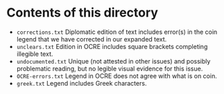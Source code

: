 # Contents of this directory

- `corrections.txt` Diplomatic edition of text includes error(s) in the coin legend that we have corrected in our expanded text.
- `unclears.txt` Edition in OCRE includes square brackets completing illegible text.
- `undocumented.txt` Unique (not attested in other issues) and possibly problematic reading, but no legible visual evidence for this issue.
- `OCRE-errors.txt` Legend in OCRE does not agree with  what is on coin.
- `greek.txt` Legend includes Greek characters.
